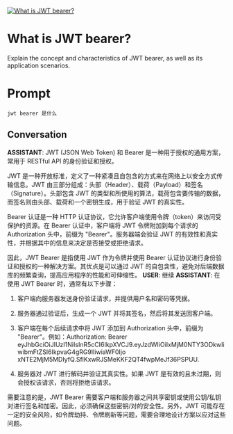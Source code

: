 
[![What is JWT bearer?](https://flow-prompt-covers.s3.us-west-1.amazonaws.com/icon/minimalist/mini_11.png)]()
# What is JWT bearer? 
Explain the concept and characteristics of JWT bearer, as well as its application scenarios.

# Prompt

```
jwt bearer 是什么
```

## Conversation

**ASSISTANT**: JWT (JSON Web Token) 和 Bearer 是一种用于授权的通用方案，常用于 RESTful API 的身份验证和授权。



JWT 是一种开放标准，定义了一种紧凑且自包含的方式来在网络上以安全方式传输信息。JWT 由三部分组成：头部（Header）、载荷（Payload）和签名（Signature）。头部包含 JWT 的类型和所使用的算法，载荷包含要传输的数据，而签名则由头部、载荷和一个密钥生成，用于验证 JWT 的真实性。



Bearer 认证是一种 HTTP 认证协议，它允许客户端使用令牌（token）来访问受保护的资源。在 Bearer 认证中，客户端将 JWT 令牌附加到每个请求的 Authorization 头中，前缀为 "Bearer"。服务器端会验证 JWT 的有效性和真实性，并根据其中的信息来决定是否接受或拒绝请求。



因此，JWT Bearer 是指使用 JWT 作为令牌并使用 Bearer 认证协议进行身份验证和授权的一种解决方案。其优点是可以通过 JWT 的自包含性，避免对后端数据库的频繁查询，提高应用程序的性能和可伸缩性。
**USER**: 继续
**ASSISTANT**: 在使用 JWT Bearer 时，通常有以下步骤：



1. 客户端向服务器发送身份验证请求，并提供用户名和密码等凭据。



2. 服务器通过验证后，生成一个 JWT 并将其签名，然后将其发送回客户端。



3. 客户端在每个后续请求中将 JWT 添加到 Authorization 头中，前缀为 "Bearer"。例如：Authorization: Bearer eyJhbGciOiJIUzI1NiIsInR5cCI6IkpXVCJ9.eyJzdWIiOiIxMjM0NTY3ODkwIiwibmFtZSI6IkpvaG4gRG9lIiwiaWF0Ijo xNTE2MjM5MDIyfQ.SflKxwRJSMeKKF2QT4fwpMeJf36PSPUU.



4. 服务器对 JWT 进行解码并验证其真实性。如果 JWT 是有效的且未过期，则会授权该请求，否则将拒绝该请求。



需要注意的是，JWT Bearer 需要客户端和服务器之间共享密钥或使用公钥/私钥对进行签名和加密。因此，必须确保这些密钥/对的安全性。另外，JWT 可能存在一定的安全风险，如令牌劫持、令牌刷新等问题，需要合理地设计方案以应对这些问题。


